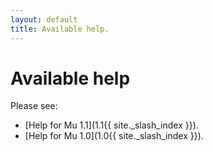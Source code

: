 ```yaml
---
layout: default
title: Available help.
---
```


# Available help

Please see:

* [Help for Mu 1.1](1.1{{ site._slash_index }}).
* [Help for Mu 1.0](1.0{{ site._slash_index }}).

